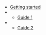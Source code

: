 <!-- docs/_sidebar.md -->

* [Getting started](/getting-started)
* * [Guide 1](/getting-started/Guide1.md)
* * [Guide 2](/getting-started/Guide2.md)